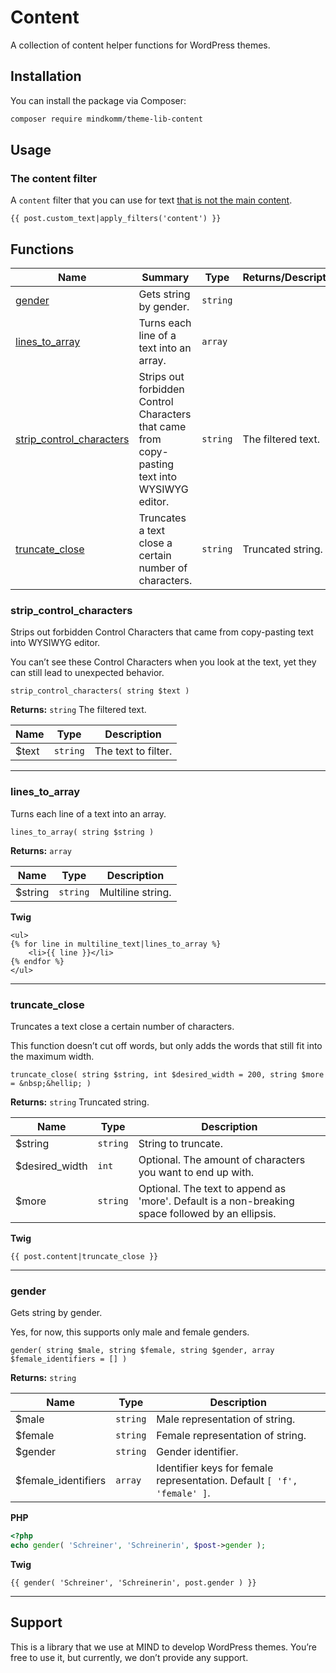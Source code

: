 # Content

A collection of content helper functions for WordPress themes.

## Installation

You can install the package via Composer:

```bash
composer require mindkomm/theme-lib-content
```

## Usage

### The content filter

A `content` filter that you can use for text [that is not the main content](https://themehybrid.com/weblog/how-to-apply-content-filters).

```twig
{{ post.custom_text|apply_filters('content') }}
```

## Functions

| Name | Summary | Type | Returns/Description |
| --- | --- | --- | --- |
| [gender](#gender) | Gets string by gender. | `string` |  |
| [lines_to_array](#lines_to_array) | Turns each line of a text into an array. | `array` |  |
| [strip_control_characters](#strip_control_characters) | Strips out forbidden Control Characters that came from copy-pasting text into WYSIWYG editor. | `string` | The filtered text. |
| [truncate_close](#truncate_close) | Truncates a text close a certain number of characters. | `string` | Truncated string. |

### strip\_control\_characters

<p class="summary">Strips out forbidden Control Characters that came from copy-pasting text into WYSIWYG editor.</p>

You can’t see these Control Characters when you look at the text, yet they can still lead to
unexpected behavior.

`strip_control_characters( string $text )`

**Returns:** `string` The filtered text.

| Name | Type | Description |
| --- | --- | --- |
| $text | `string` | The text to filter. |

---

### lines\_to\_array

<p class="summary">Turns each line of a text into an array.</p>

`lines_to_array( string $string )`

**Returns:** `array` 

| Name | Type | Description |
| --- | --- | --- |
| $string | `string` | Multiline string. |

**Twig**

```twig
<ul>
{% for line in multiline_text|lines_to_array %}
    <li>{{ line }}</li>
{% endfor %}
</ul>
```

---

### truncate\_close

<p class="summary">Truncates a text close a certain number of characters.</p>

This function doesn’t cut off words, but only adds the words that still fit into the maximum width.

`truncate_close( string $string, int $desired_width = 200, string $more = &nbsp;&hellip; )`

**Returns:** `string` Truncated string.

| Name | Type | Description |
| --- | --- | --- |
| $string | `string` | String to truncate. |
| $desired_width | `int` | Optional. The amount of characters you want to end up with. |
| $more | `string` | Optional. The text to append as 'more'. Default is a non-breaking space followed by an ellipsis. |

**Twig**

```twig
{{ post.content|truncate_close }}
```

---

### gender

<p class="summary">Gets string by gender.</p>

Yes, for now, this supports only male and female genders.

`gender( string $male, string $female, string $gender, array $female_identifiers = [] )`

**Returns:** `string` 

| Name | Type | Description |
| --- | --- | --- |
| $male | `string` | Male representation of string. |
| $female | `string` | Female representation of string. |
| $gender | `string` | Gender identifier. |
| $female_identifiers | `array` | Identifier keys for female representation. Default `[ 'f', 'female' ]`. |

**PHP**

```php
<?php
echo gender( 'Schreiner', 'Schreinerin', $post->gender );
```

**Twig**

```twig
{{ gender( 'Schreiner', 'Schreinerin', post.gender ) }}
```

---

## Support

This is a library that we use at MIND to develop WordPress themes. You’re free to use it, but currently, we don’t provide any support. 

